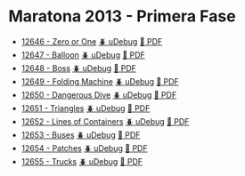 Maratona 2013 - Primera Fase
============================

* [12646 - Zero or One](https://uva.onlinejudge.org/index.php?option=com_onlinejudge&Itemid=8&category=602&page=show_problem&problem=4375) [:beetle: uDebug](https://www.udebug.com/UVa/12646) [:page_facing_up: PDF](https://uva.onlinejudge.org/external/126/12646.pdf)
* [12647 - Balloon](https://uva.onlinejudge.org/index.php?option=com_onlinejudge&Itemid=8&category=602&page=show_problem&problem=4376) [:beetle: uDebug](https://www.udebug.com/UVa/12647) [:page_facing_up: PDF](https://uva.onlinejudge.org/external/126/12647.pdf)
* [12648 - Boss](https://uva.onlinejudge.org/index.php?option=com_onlinejudge&Itemid=8&category=602&page=show_problem&problem=4377) [:beetle: uDebug](https://www.udebug.com/UVa/12648) [:page_facing_up: PDF](https://uva.onlinejudge.org/external/126/12648.pdf)
* [12649 - Folding Machine](https://uva.onlinejudge.org/index.php?option=com_onlinejudge&Itemid=8&category=602&page=show_problem&problem=4378) [:beetle: uDebug](https://www.udebug.com/UVa/12649) [:page_facing_up: PDF](https://uva.onlinejudge.org/external/126/12649.pdf)
* [12650 - Dangerous Dive](https://uva.onlinejudge.org/index.php?option=com_onlinejudge&Itemid=8&category=602&page=show_problem&problem=4379) [:beetle: uDebug](https://www.udebug.com/UVa/12650) [:page_facing_up: PDF](https://uva.onlinejudge.org/external/126/12650.pdf)
* [12651 - Triangles](https://uva.onlinejudge.org/index.php?option=com_onlinejudge&Itemid=8&category=602&page=show_problem&problem=4380) [:beetle: uDebug](https://www.udebug.com/UVa/12651) [:page_facing_up: PDF](https://uva.onlinejudge.org/external/126/12651.pdf)
* [12652 - Lines of Containers](https://uva.onlinejudge.org/index.php?option=com_onlinejudge&Itemid=8&category=602&page=show_problem&problem=4381) [:beetle: uDebug](https://www.udebug.com/UVa/12652) [:page_facing_up: PDF](https://uva.onlinejudge.org/external/126/12652.pdf)
* [12653 - Buses](https://uva.onlinejudge.org/index.php?option=com_onlinejudge&Itemid=8&category=602&page=show_problem&problem=4382) [:beetle: uDebug](https://www.udebug.com/UVa/12653) [:page_facing_up: PDF](https://uva.onlinejudge.org/external/126/12653.pdf)
* [12654 - Patches](https://uva.onlinejudge.org/index.php?option=com_onlinejudge&Itemid=8&category=602&page=show_problem&problem=4383) [:beetle: uDebug](https://www.udebug.com/UVa/12654) [:page_facing_up: PDF](https://uva.onlinejudge.org/external/126/12654.pdf)
* [12655 - Trucks](https://uva.onlinejudge.org/index.php?option=com_onlinejudge&Itemid=8&category=602&page=show_problem&problem=4384) [:beetle: uDebug](https://www.udebug.com/UVa/12655) [:page_facing_up: PDF](https://uva.onlinejudge.org/external/126/12655.pdf)
